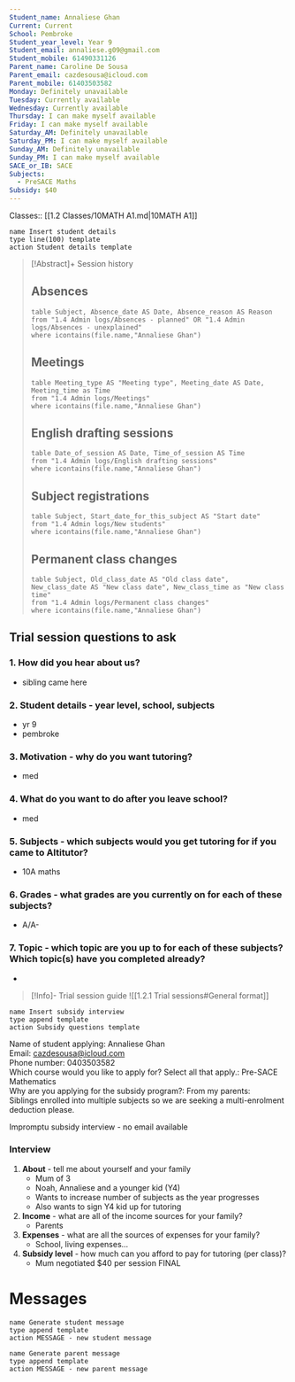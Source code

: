 ```yaml
---
Student_name: Annaliese Ghan
Current: Current
School: Pembroke
Student_year_level: Year 9
Student_email: annaliese.g09@gmail.com
Student_mobile: 61490331126
Parent_name: Caroline De Sousa
Parent_email: cazdesousa@icloud.com
Parent_mobile: 61403503582
Monday: Definitely unavailable
Tuesday: Currently available
Wednesday: Currently available
Thursday: I can make myself available
Friday: I can make myself available
Saturday_AM: Definitely unavailable
Saturday_PM: I can make myself available
Sunday_AM: Definitely unavailable
Sunday_PM: I can make myself available
SACE_or_IB: SACE
Subjects:
  - PreSACE Maths
Subsidy: $40
---
```

Classes:: [[1.2 Classes/10MATH A1.md|10MATH A1]]
```button
name Insert student details
type line(100) template
action Student details template
```
> [!Abstract]+ Session history
> ## Absences
> ```dataview
> table Subject, Absence_date AS Date, Absence_reason AS Reason
> from "1.4 Admin logs/Absences - planned" OR "1.4 Admin logs/Absences - unexplained"
> where icontains(file.name,"Annaliese Ghan")
> ```
> 
> ## Meetings
> ```dataview
> table Meeting_type AS "Meeting type", Meeting_date AS Date, Meeting_time as Time
> from "1.4 Admin logs/Meetings" 
> where icontains(file.name,"Annaliese Ghan")
> ```
> 
> ## English drafting sessions
> ```dataview
> table Date_of_session AS Date, Time_of_session AS Time
> from "1.4 Admin logs/English drafting sessions"
> where icontains(file.name,"Annaliese Ghan")
> ```
> 
> ## Subject registrations
> ```dataview
> table Subject, Start_date_for_this_subject AS "Start date"
> from "1.4 Admin logs/New students"
> where icontains(file.name,"Annaliese Ghan")
> ```
> 
> ## Permanent class changes
> ```dataview
> table Subject, Old_class_date AS "Old class date", New_class_date AS "New class date", New_class_time as "New class time"
> from "1.4 Admin logs/Permanent class changes"
> where icontains(file.name,"Annaliese Ghan")
> 



## Trial session questions to ask
### 1. How did you hear about us?
- sibling came here
### 2. **Student details** - year level, school, subjects
- yr 9
- pembroke
### 3. **Motivation** - why do you want tutoring?
- med
### 4.  What do you want to do after you leave school?
- med
### 5. **Subjects** - which subjects would you get tutoring for if you came to Altitutor?
- 10A maths
### 6. **Grades** - what grades are you currently on for each of these subjects?
- A/A-
### 7.  **Topic** - which topic are you up to for each of these subjects? Which topic(s) have you completed already?
- 

> [!Info]- Trial session guide
![[1.2.1 Trial sessions#General format]]

```button
name Insert subsidy interview
type append template
action Subsidy questions template
```

Name of student applying: Annaliese Ghan  
Email: [cazdesousa@icloud.com](mailto:cazdesousa@icloud.com)  
Phone number: 0403503582  
Which course would you like to apply for? Select all that apply.: Pre-SACE Mathematics  
Why are you applying for the subsidy program?: From my parents:  
Siblings enrolled into multiple subjects so we are seeking a multi-enrolment deduction please.

Impromptu subsidy interview - no email available


### Interview

1. **About** - tell me about yourself and your family
    - Mum of 3
    - Noah, Annaliese and a younger kid (Y4)
    - Wants to increase number of subjects as the year progresses
    - Also wants to sign Y4 kid up for tutoring
1. **Income** - what are all of the income sources for your family?
    - Parents
2. **Expenses** - what are all the sources of expenses for your family?
    - School, living expenses...
3. **Subsidy level** - how much can you afford to pay for tutoring (per class)?
	- Mum negotiated $40 per session FINAL


# Messages
```button
name Generate student message
type append template
action MESSAGE - new student message
```



```button
name Generate parent message
type append template
action MESSAGE - new parent message
```

